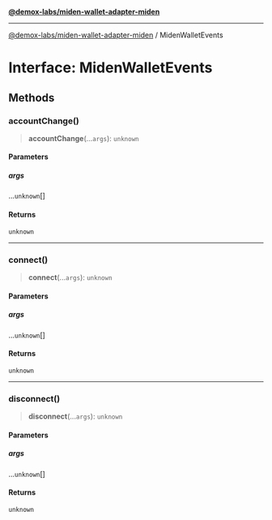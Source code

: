 [**@demox-labs/miden-wallet-adapter-miden**](../README.md)

***

[@demox-labs/miden-wallet-adapter-miden](../globals.md) / MidenWalletEvents

# Interface: MidenWalletEvents

## Methods

### accountChange()

> **accountChange**(...`args`): `unknown`

#### Parameters

##### args

...`unknown`[]

#### Returns

`unknown`

***

### connect()

> **connect**(...`args`): `unknown`

#### Parameters

##### args

...`unknown`[]

#### Returns

`unknown`

***

### disconnect()

> **disconnect**(...`args`): `unknown`

#### Parameters

##### args

...`unknown`[]

#### Returns

`unknown`
